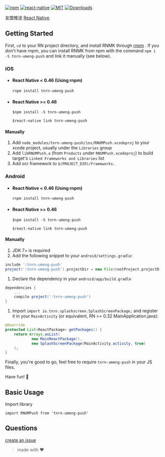 
[![npm][npm-badge]][npm]
[![react-native][rn-badge]][rn]
[![MIT][license-badge]][license]
[![Downloads](https://img.shields.io/npm/dm/tnrn-umeng-push.svg)](https://www.npmjs.com/package/tnrn-umeng-push)

[npm-badge]: https://img.shields.io/npm/v/tnrn-umeng-push.svg
[npm]: https://www.npmjs.com/package/tnrn-umeng-push
[rn-badge]: https://img.shields.io/badge/react--native-v0.40-05A5D1.svg
[rn]: https://facebook.github.io/react-native
[license-badge]: https://img.shields.io/dub/l/vibe-d.svg
[license]: https://raw.githubusercontent.com/tnrn/tnrn-umeng-push/master/LICENSE

友盟推送 [React Native][rn].

## Getting Started

First, `cd` to your RN project directory, and install RNMK through [rnpm](https://github.com/rnpm/rnpm) . If you don't have rnpm, you can install RNMK from npm with the command `npm i -S tnrn-umeng-push` and link it manually (see below).

### iOS

* #### React Native < 0.46 (Using rnpm)

  `rnpm install tnrn-umeng-push`

* #### React Native >= 0.46
  `$npm install -S tnrn-umeng-push`

  `$react-native link tnrn-umeng-push`

#### Manually
1. Add `node_modules/tnrn-umeng-push/ios/RNUMPush.xcodeproj` to your xcode project, usually under the `Libraries` group
1. Add `libRNUMPush.a` (from `Products` under `RNUMPush.xcodeproj`) to build target's `Linked Frameworks and Libraries` list
1. Add ocr framework to `$(PROJECT_DIR)/Frameworks.`

### Android

* #### React Native < 0.46 (Using rnpm)

  `rnpm install tnrn-umeng-push`

* #### React Native >= 0.46
  `$npm install -S tnrn-umeng-push`

  `$react-native link tnrn-umeng-push`

#### Manually
1. JDK 7+ is required
1. Add the following snippet to your `android/settings.gradle`:

  ```gradle
include ':tnrn-umeng-push'
project(':tnrn-umeng-push').projectDir = new File(rootProject.projectDir, '../node_modules/tnrn-umeng-push/android/app')
  ```
  
1. Declare the dependency in your `android/app/build.gradle`
  
  ```gradle
  dependencies {
      ...
      compile project(':tnrn-umeng-push')
  }
  ```
  
1. Import `import io.tnrn.splashscreen.SplashScreenPackage;` and register it in your `MainActivity` (or equivalent, RN >= 0.32 MainApplication.java):

  ```java
  @Override
  protected List<ReactPackage> getPackages() {
      return Arrays.asList(
              new MainReactPackage(),
              new SplashScreenPackage(MainActivity.activity, true)
      );
  }
  ```

Finally, you're good to go, feel free to require `tnrn-umeng-push` in your JS files.

Have fun! :metal:

## Basic Usage

Import library

```
import RNUMPush from 'tnrn-umeng-push'
```


## Questions

[create an issue](https://github.com/tnrn/tnrn-umeng-push/issues/new)

> made with ♥